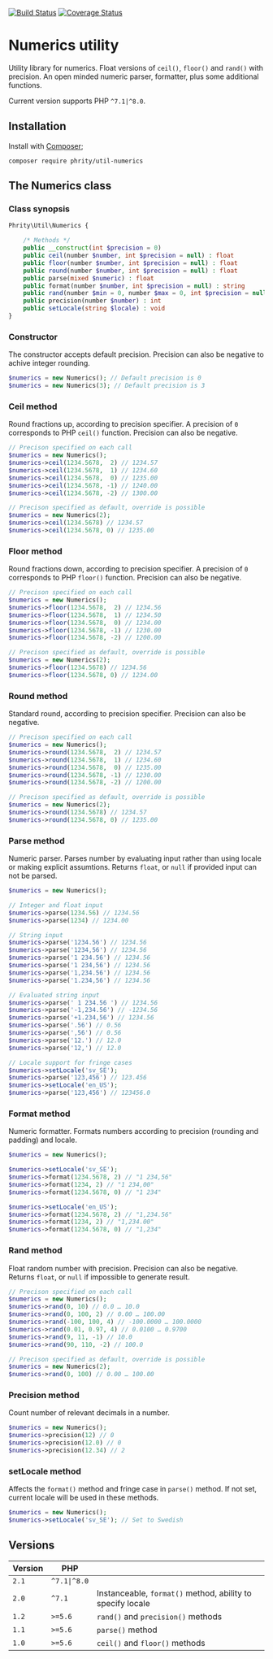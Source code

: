 [![Build Status](https://github.com/sirn-se/phrity-util-numerics/actions/workflows/acceptance.yml/badge.svg)](https://github.com/sirn-se/phrity-util-numerics/actions)
[![Coverage Status](https://coveralls.io/repos/github/sirn-se/phrity-util-numerics/badge.svg?branch=master)](https://coveralls.io/github/sirn-se/phrity-util-numerics?branch=master)

# Numerics utility

Utility library for numerics. Float versions of `ceil()`, `floor()` and `rand()` with precision. An open minded numeric parser, formatter, plus some additional functions.

Current version supports PHP `^7.1|^8.0`.

## Installation

Install with [Composer](https://getcomposer.org/);
```
composer require phrity/util-numerics
```

## The Numerics class

###  Class synopsis

```php
Phrity\Util\Numerics {

    /* Methods */
    public __construct(int $precision = 0)
    public ceil(number $number, int $precision = null) : float
    public floor(number $number, int $precision = null) : float
    public round(number $number, int $precision = null) : float
    public parse(mixed $numeric) : float
    public format(number $number, int $precision = null) : string
    public rand(number $min = 0, number $max = 0, int $precision = null) : float
    public precision(number $number) : int
    public setLocale(string $locale) : void
}
```

### Constructor

The constructor accepts default precision. Precision can also be negative to achive integer rounding.

```php
$numerics = new Numerics(); // Default precision is 0
$numerics = new Numerics(3); // Default precision is 3
```

### Ceil method

Round fractions up, according to precision specifier. A precision of `0` corresponds to PHP `ceil()` function. Precision can also be negative.

```php
// Precison specified on each call
$numerics = new Numerics();
$numerics->ceil(1234.5678,  2) // 1234.57
$numerics->ceil(1234.5678,  1) // 1234.60
$numerics->ceil(1234.5678,  0) // 1235.00
$numerics->ceil(1234.5678, -1) // 1240.00
$numerics->ceil(1234.5678, -2) // 1300.00

// Precison specified as default, override is possible
$numerics = new Numerics(2);
$numerics->ceil(1234.5678) // 1234.57
$numerics->ceil(1234.5678, 0) // 1235.00
```

### Floor method

Round fractions down, according to precision specifier. A precision of `0` corresponds to PHP `floor()` function. Precision can also be negative.

```php
// Precison specified on each call
$numerics = new Numerics();
$numerics->floor(1234.5678,  2) // 1234.56
$numerics->floor(1234.5678,  1) // 1234.50
$numerics->floor(1234.5678,  0) // 1234.00
$numerics->floor(1234.5678, -1) // 1230.00
$numerics->floor(1234.5678, -2) // 1200.00

// Precison specified as default, override is possible
$numerics = new Numerics(2);
$numerics->floor(1234.5678) // 1234.56
$numerics->floor(1234.5678, 0) // 1234.00
```

### Round method

Standard round, according to precision specifier. Precision can also be negative.

```php
// Precison specified on each call
$numerics = new Numerics();
$numerics->round(1234.5678,  2) // 1234.57
$numerics->round(1234.5678,  1) // 1234.60
$numerics->round(1234.5678,  0) // 1235.00
$numerics->round(1234.5678, -1) // 1230.00
$numerics->round(1234.5678, -2) // 1200.00

// Precison specified as default, override is possible
$numerics = new Numerics(2);
$numerics->round(1234.5678) // 1234.57
$numerics->round(1234.5678, 0) // 1235.00
```

### Parse method

Numeric parser. Parses number by evaluating input rather than using locale or making explicit assumtions. Returns `float`, or `null` if provided input can not be parsed.

```php
$numerics = new Numerics();

// Integer and float input
$numerics->parse(1234.56) // 1234.56
$numerics->parse(1234) // 1234.00

// String input
$numerics->parse('1234.56') // 1234.56
$numerics->parse('1234,56') // 1234.56
$numerics->parse('1 234.56') // 1234.56
$numerics->parse('1 234,56') // 1234.56
$numerics->parse('1,234.56') // 1234.56
$numerics->parse('1.234,56') // 1234.56

// Evaluated string input
$numerics->parse(' 1 234.56 ') // 1234.56
$numerics->parse('-1,234.56') // -1234.56
$numerics->parse('+1.234,56') // 1234.56
$numerics->parse('.56') // 0.56
$numerics->parse(',56') // 0.56
$numerics->parse('12.') // 12.0
$numerics->parse('12,') // 12.0

// Locale support for fringe cases
$numerics->setLocale('sv_SE');
$numerics->parse('123,456') // 123.456
$numerics->setLocale('en_US');
$numerics->parse('123,456') // 123456.0
```

### Format method

Numeric formatter. Formats numbers according to precision (rounding and padding) and locale.

```php
$numerics = new Numerics();

$numerics->setLocale('sv_SE');
$numerics->format(1234.5678, 2) // "1 234,56"
$numerics->format(1234, 2) // "1 234,00"
$numerics->format(1234.5678, 0) // "1 234"

$numerics->setLocale('en_US');
$numerics->format(1234.5678, 2) // "1,234.56"
$numerics->format(1234, 2) // "1,234.00"
$numerics->format(1234.5678, 0) // "1,234"
```

### Rand method

Float random number with precision. Precision can also be negative. Returns `float`, or `null` if impossible to generate result.

```php
// Precison specified on each call
$numerics = new Numerics();
$numerics->rand(0, 10) // 0.0 … 10.0
$numerics->rand(0, 100, 2) // 0.00 … 100.00
$numerics->rand(-100, 100, 4) // -100.0000 … 100.0000
$numerics->rand(0.01, 0.97, 4) // 0.0100 … 0.9700
$numerics->rand(9, 11, -1) // 10.0
$numerics->rand(90, 110, -2) // 100.0

// Precison specified as default, override is possible
$numerics = new Numerics(2);
$numerics->rand(0, 100) // 0.00 … 100.00
```

### Precision method

Count number of relevant decimals in a number.

```php
$numerics = new Numerics();
$numerics->precision(12) // 0
$numerics->precision(12.0) // 0
$numerics->precision(12.34) // 2
```

### setLocale method

Affects the `format()` method and fringe case in `parse()` method. If not set, current locale will be used in these methods.

```php
$numerics = new Numerics();
$numerics->setLocale('sv_SE'); // Set to Swedish
```

## Versions

| Version | PHP | |
| --- | --- | --- |
| `2.1` | `^7.1\|^8.0` |  |
| `2.0` | `^7.1` | Instanceable, `format()` method, ability to specify locale |
| `1.2` | `>=5.6` | `rand()` and `precision()` methods |
| `1.1` | `>=5.6` | `parse()` method |
| `1.0` | `>=5.6` | `ceil()` and `floor()` methods |

